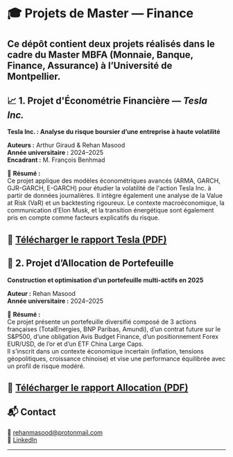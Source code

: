 # 🎓 Projets de Master — Finance

Ce dépôt contient deux projets réalisés dans le cadre du Master MBFA (Monnaie, Banque, Finance, Assurance) à l’Université de Montpellier. 
---

## 📈 1. Projet d'Économétrie Financière — *Tesla Inc.*

**Tesla Inc. : Analyse du risque boursier d’une entreprise à haute volatilité**

**Auteurs :** Arthur Giraud & Rehan Masood  
**Année universitaire :** 2024–2025  
**Encadrant :** M. François Benhmad

📄 **Résumé :**  
Ce projet applique des modèles économétriques avancés (ARMA, GARCH, GJR-GARCH, E-GARCH) pour étudier la volatilité de l'action Tesla Inc. à partir de données journalières. 
Il intègre également une analyse de la Value at Risk (VaR) et un backtesting rigoureux. 
Le contexte macroéconomique, la communication d’Elon Musk, et la transition énergétique sont également pris en compte comme facteurs explicatifs du risque.

📎 [Télécharger le rapport Tesla (PDF)](./Projet%20TESLA.pdf)
---

## 💼 2. Projet d’Allocation de Portefeuille
 
**Construction et optimisation d’un portefeuille multi-actifs en 2025**

**Auteur :** Rehan Masood  
**Année universitaire :** 2024–2025

📄 **Résumé :**  
Ce projet présente un portefeuille diversifié composé de 3 actions françaises (TotalEnergies, BNP Paribas, Amundi), d’un contrat future sur le S&P500, d’une obligation Avis Budget Finance, d’un positionnement Forex EUR/USD, de l’or et d’un ETF China Large Caps.  
Il s’inscrit dans un contexte économique incertain (inflation, tensions géopolitiques, croissance chinoise) et vise une performance équilibrée avec un profil de risque modéré.

📎 [Télécharger le rapport Allocation (PDF)](./Projet%20Allocation%20de%20portefeuille.pdf)
---

## 📬 Contact

📧 rehanmasood@protonmail.com  
🔗 [LinkedIn](https://www.linkedin.com/in/rehan-masood-055094200/)  

---

